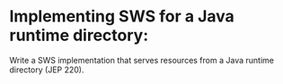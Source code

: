 # Implementing SWS for a Java runtime directory:

Write a SWS implementation that serves resources from a Java runtime directory (JEP 220).